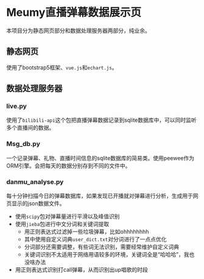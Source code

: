 # Meumy直播弹幕数据展示页

本项目分为静态网页部分和数据处理服务器两部分，纯业余。

## 静态网页
使用了bootstrap5框架、`vue.js`和`echart.js`。

## 数据处理服务器
### live.py
使用了`bilibili-api`这个包把直播弹幕数据记录到sqlite数据库中，可以同时监听多个直播间的数据。
### Msg_db.py
一个记录弹幕、礼物、直播时间信息的sqlite数据库的简易类。使用peewee作为ORM引擎。会把每天的数据分别存到不同的文件中。
### danmu_analyse.py
每十分钟扫描今日的弹幕数据库，如果发现已开播就对弹幕进行分析，生成用于网页显示的json数据文件。

* 使用`scipy`包对弹幕量进行平滑以及峰值识别
* 使用`jieba`包进行中文分词和关键词提取
    * 用正则表达式过滤掉一些垃圾弹幕，比如ohhhhhhhh
    * 其中使用自定义词典`user_dict.txt`对分词进行了一点点优化
    * 分词部分还需要调整，有些词无法识别，需要经常维护自定义词典
    * 关键词识别不太适用于网络用语较多的环境，关键词全是“哈哈哈”，我也没啥办法
* 用正则表达式识别打call弹幕，从而识别出up唱歌的时段